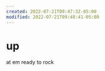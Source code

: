 ```yaml
---
created: 2022-07-21T09:47:32-05:00
modified: 2022-07-21T09:48:41-05:00
---
```


# up

at em
ready to rock
